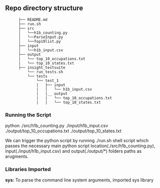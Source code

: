 ## Repo directory structure
```
      ├── README.md 
      ├── run.sh
      ├── src
      │   └──h1b_counting.py
      │   └──ParseInput.py
      │   └──Top10list.py
      ├── input
      │   └──h1b_input.csv
      ├── output
      |   └── top_10_occupations.txt
      |   └── top_10_states.txt
      ├── insight_testsuite
          └── run_tests.sh
          └── tests
              └── test_1
              |   ├── input
              |   │   └── h1b_input.csv
              |   |__ output
              |   |   └── top_10_occupations.txt
              |   |   └── top_10_states.txt
```
### Running the Script

python ./src/h1b_counting.py ./input/h1b_input.csv ./output/top_10_occupations.txt ./output/top_10_states.txt

We can trigger the python script by running ./run.sh shell script which passes the necessary main python script location(./src/h1b_counting.py), input(./input/h1b_input.csv) and output(./output/*) folders paths as arugments. 

### Libraries Imported
**sys:** To parse the command line system arguments, imported sys library

